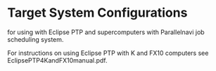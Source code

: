# Target System Configurations 
for using with Eclipse PTP and supercomputers with Parallelnavi job scheduling system.

For instructions on using Eclipse PTP with K and FX10 computers see EclipsePTP4KandFX10manual.pdf.
